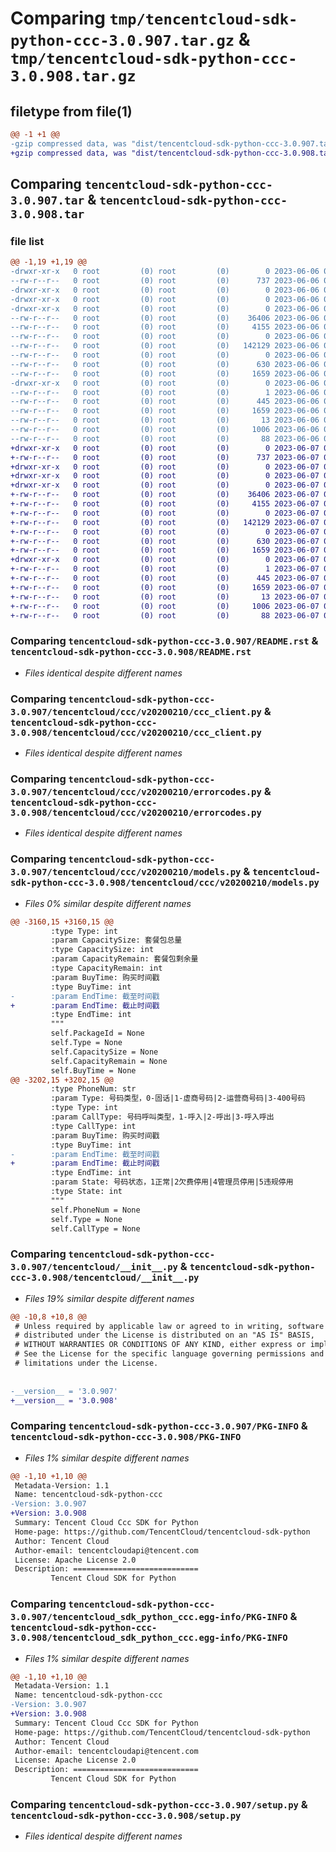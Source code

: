 # Comparing `tmp/tencentcloud-sdk-python-ccc-3.0.907.tar.gz` & `tmp/tencentcloud-sdk-python-ccc-3.0.908.tar.gz`

## filetype from file(1)

```diff
@@ -1 +1 @@
-gzip compressed data, was "dist/tencentcloud-sdk-python-ccc-3.0.907.tar", last modified: Tue Jun  6 02:20:56 2023, max compression
+gzip compressed data, was "dist/tencentcloud-sdk-python-ccc-3.0.908.tar", last modified: Wed Jun  7 00:18:48 2023, max compression
```

## Comparing `tencentcloud-sdk-python-ccc-3.0.907.tar` & `tencentcloud-sdk-python-ccc-3.0.908.tar`

### file list

```diff
@@ -1,19 +1,19 @@
-drwxr-xr-x   0 root         (0) root         (0)        0 2023-06-06 02:20:56.000000 tencentcloud-sdk-python-ccc-3.0.907/
--rw-r--r--   0 root         (0) root         (0)      737 2023-06-06 02:20:56.000000 tencentcloud-sdk-python-ccc-3.0.907/README.rst
-drwxr-xr-x   0 root         (0) root         (0)        0 2023-06-06 02:20:56.000000 tencentcloud-sdk-python-ccc-3.0.907/tencentcloud/
-drwxr-xr-x   0 root         (0) root         (0)        0 2023-06-06 02:20:56.000000 tencentcloud-sdk-python-ccc-3.0.907/tencentcloud/ccc/
-drwxr-xr-x   0 root         (0) root         (0)        0 2023-06-06 02:20:56.000000 tencentcloud-sdk-python-ccc-3.0.907/tencentcloud/ccc/v20200210/
--rw-r--r--   0 root         (0) root         (0)    36406 2023-06-06 02:20:56.000000 tencentcloud-sdk-python-ccc-3.0.907/tencentcloud/ccc/v20200210/ccc_client.py
--rw-r--r--   0 root         (0) root         (0)     4155 2023-06-06 02:20:56.000000 tencentcloud-sdk-python-ccc-3.0.907/tencentcloud/ccc/v20200210/errorcodes.py
--rw-r--r--   0 root         (0) root         (0)        0 2023-06-06 02:20:56.000000 tencentcloud-sdk-python-ccc-3.0.907/tencentcloud/ccc/v20200210/__init__.py
--rw-r--r--   0 root         (0) root         (0)   142129 2023-06-06 02:20:56.000000 tencentcloud-sdk-python-ccc-3.0.907/tencentcloud/ccc/v20200210/models.py
--rw-r--r--   0 root         (0) root         (0)        0 2023-06-06 02:20:56.000000 tencentcloud-sdk-python-ccc-3.0.907/tencentcloud/ccc/__init__.py
--rw-r--r--   0 root         (0) root         (0)      630 2023-06-06 02:20:56.000000 tencentcloud-sdk-python-ccc-3.0.907/tencentcloud/__init__.py
--rw-r--r--   0 root         (0) root         (0)     1659 2023-06-06 02:20:56.000000 tencentcloud-sdk-python-ccc-3.0.907/PKG-INFO
-drwxr-xr-x   0 root         (0) root         (0)        0 2023-06-06 02:20:56.000000 tencentcloud-sdk-python-ccc-3.0.907/tencentcloud_sdk_python_ccc.egg-info/
--rw-r--r--   0 root         (0) root         (0)        1 2023-06-06 02:20:56.000000 tencentcloud-sdk-python-ccc-3.0.907/tencentcloud_sdk_python_ccc.egg-info/dependency_links.txt
--rw-r--r--   0 root         (0) root         (0)      445 2023-06-06 02:20:56.000000 tencentcloud-sdk-python-ccc-3.0.907/tencentcloud_sdk_python_ccc.egg-info/SOURCES.txt
--rw-r--r--   0 root         (0) root         (0)     1659 2023-06-06 02:20:56.000000 tencentcloud-sdk-python-ccc-3.0.907/tencentcloud_sdk_python_ccc.egg-info/PKG-INFO
--rw-r--r--   0 root         (0) root         (0)       13 2023-06-06 02:20:56.000000 tencentcloud-sdk-python-ccc-3.0.907/tencentcloud_sdk_python_ccc.egg-info/top_level.txt
--rw-r--r--   0 root         (0) root         (0)     1006 2023-06-06 02:20:56.000000 tencentcloud-sdk-python-ccc-3.0.907/setup.py
--rw-r--r--   0 root         (0) root         (0)       88 2023-06-06 02:20:56.000000 tencentcloud-sdk-python-ccc-3.0.907/setup.cfg
+drwxr-xr-x   0 root         (0) root         (0)        0 2023-06-07 00:18:48.000000 tencentcloud-sdk-python-ccc-3.0.908/
+-rw-r--r--   0 root         (0) root         (0)      737 2023-06-07 00:18:48.000000 tencentcloud-sdk-python-ccc-3.0.908/README.rst
+drwxr-xr-x   0 root         (0) root         (0)        0 2023-06-07 00:18:48.000000 tencentcloud-sdk-python-ccc-3.0.908/tencentcloud/
+drwxr-xr-x   0 root         (0) root         (0)        0 2023-06-07 00:18:48.000000 tencentcloud-sdk-python-ccc-3.0.908/tencentcloud/ccc/
+drwxr-xr-x   0 root         (0) root         (0)        0 2023-06-07 00:18:48.000000 tencentcloud-sdk-python-ccc-3.0.908/tencentcloud/ccc/v20200210/
+-rw-r--r--   0 root         (0) root         (0)    36406 2023-06-07 00:18:48.000000 tencentcloud-sdk-python-ccc-3.0.908/tencentcloud/ccc/v20200210/ccc_client.py
+-rw-r--r--   0 root         (0) root         (0)     4155 2023-06-07 00:18:48.000000 tencentcloud-sdk-python-ccc-3.0.908/tencentcloud/ccc/v20200210/errorcodes.py
+-rw-r--r--   0 root         (0) root         (0)        0 2023-06-07 00:18:48.000000 tencentcloud-sdk-python-ccc-3.0.908/tencentcloud/ccc/v20200210/__init__.py
+-rw-r--r--   0 root         (0) root         (0)   142129 2023-06-07 00:18:48.000000 tencentcloud-sdk-python-ccc-3.0.908/tencentcloud/ccc/v20200210/models.py
+-rw-r--r--   0 root         (0) root         (0)        0 2023-06-07 00:18:48.000000 tencentcloud-sdk-python-ccc-3.0.908/tencentcloud/ccc/__init__.py
+-rw-r--r--   0 root         (0) root         (0)      630 2023-06-07 00:18:48.000000 tencentcloud-sdk-python-ccc-3.0.908/tencentcloud/__init__.py
+-rw-r--r--   0 root         (0) root         (0)     1659 2023-06-07 00:18:48.000000 tencentcloud-sdk-python-ccc-3.0.908/PKG-INFO
+drwxr-xr-x   0 root         (0) root         (0)        0 2023-06-07 00:18:48.000000 tencentcloud-sdk-python-ccc-3.0.908/tencentcloud_sdk_python_ccc.egg-info/
+-rw-r--r--   0 root         (0) root         (0)        1 2023-06-07 00:18:48.000000 tencentcloud-sdk-python-ccc-3.0.908/tencentcloud_sdk_python_ccc.egg-info/dependency_links.txt
+-rw-r--r--   0 root         (0) root         (0)      445 2023-06-07 00:18:48.000000 tencentcloud-sdk-python-ccc-3.0.908/tencentcloud_sdk_python_ccc.egg-info/SOURCES.txt
+-rw-r--r--   0 root         (0) root         (0)     1659 2023-06-07 00:18:48.000000 tencentcloud-sdk-python-ccc-3.0.908/tencentcloud_sdk_python_ccc.egg-info/PKG-INFO
+-rw-r--r--   0 root         (0) root         (0)       13 2023-06-07 00:18:48.000000 tencentcloud-sdk-python-ccc-3.0.908/tencentcloud_sdk_python_ccc.egg-info/top_level.txt
+-rw-r--r--   0 root         (0) root         (0)     1006 2023-06-07 00:18:48.000000 tencentcloud-sdk-python-ccc-3.0.908/setup.py
+-rw-r--r--   0 root         (0) root         (0)       88 2023-06-07 00:18:48.000000 tencentcloud-sdk-python-ccc-3.0.908/setup.cfg
```

### Comparing `tencentcloud-sdk-python-ccc-3.0.907/README.rst` & `tencentcloud-sdk-python-ccc-3.0.908/README.rst`

 * *Files identical despite different names*

### Comparing `tencentcloud-sdk-python-ccc-3.0.907/tencentcloud/ccc/v20200210/ccc_client.py` & `tencentcloud-sdk-python-ccc-3.0.908/tencentcloud/ccc/v20200210/ccc_client.py`

 * *Files identical despite different names*

### Comparing `tencentcloud-sdk-python-ccc-3.0.907/tencentcloud/ccc/v20200210/errorcodes.py` & `tencentcloud-sdk-python-ccc-3.0.908/tencentcloud/ccc/v20200210/errorcodes.py`

 * *Files identical despite different names*

### Comparing `tencentcloud-sdk-python-ccc-3.0.907/tencentcloud/ccc/v20200210/models.py` & `tencentcloud-sdk-python-ccc-3.0.908/tencentcloud/ccc/v20200210/models.py`

 * *Files 0% similar despite different names*

```diff
@@ -3160,15 +3160,15 @@
         :type Type: int
         :param CapacitySize: 套餐包总量
         :type CapacitySize: int
         :param CapacityRemain: 套餐包剩余量
         :type CapacityRemain: int
         :param BuyTime: 购买时间戳
         :type BuyTime: int
-        :param EndTime: 截至时间戳
+        :param EndTime: 截止时间戳
         :type EndTime: int
         """
         self.PackageId = None
         self.Type = None
         self.CapacitySize = None
         self.CapacityRemain = None
         self.BuyTime = None
@@ -3202,15 +3202,15 @@
         :type PhoneNum: str
         :param Type: 号码类型，0-固话|1-虚商号码|2-运营商号码|3-400号码
         :type Type: int
         :param CallType: 号码呼叫类型，1-呼入|2-呼出|3-呼入呼出
         :type CallType: int
         :param BuyTime: 购买时间戳
         :type BuyTime: int
-        :param EndTime: 截至时间戳
+        :param EndTime: 截止时间戳
         :type EndTime: int
         :param State: 号码状态，1正常|2欠费停用|4管理员停用|5违规停用
         :type State: int
         """
         self.PhoneNum = None
         self.Type = None
         self.CallType = None
```

### Comparing `tencentcloud-sdk-python-ccc-3.0.907/tencentcloud/__init__.py` & `tencentcloud-sdk-python-ccc-3.0.908/tencentcloud/__init__.py`

 * *Files 19% similar despite different names*

```diff
@@ -10,8 +10,8 @@
 # Unless required by applicable law or agreed to in writing, software
 # distributed under the License is distributed on an "AS IS" BASIS,
 # WITHOUT WARRANTIES OR CONDITIONS OF ANY KIND, either express or implied.
 # See the License for the specific language governing permissions and
 # limitations under the License.
 
 
-__version__ = '3.0.907'
+__version__ = '3.0.908'
```

### Comparing `tencentcloud-sdk-python-ccc-3.0.907/PKG-INFO` & `tencentcloud-sdk-python-ccc-3.0.908/PKG-INFO`

 * *Files 1% similar despite different names*

```diff
@@ -1,10 +1,10 @@
 Metadata-Version: 1.1
 Name: tencentcloud-sdk-python-ccc
-Version: 3.0.907
+Version: 3.0.908
 Summary: Tencent Cloud Ccc SDK for Python
 Home-page: https://github.com/TencentCloud/tencentcloud-sdk-python
 Author: Tencent Cloud
 Author-email: tencentcloudapi@tencent.com
 License: Apache License 2.0
 Description: ============================
         Tencent Cloud SDK for Python
```

### Comparing `tencentcloud-sdk-python-ccc-3.0.907/tencentcloud_sdk_python_ccc.egg-info/PKG-INFO` & `tencentcloud-sdk-python-ccc-3.0.908/tencentcloud_sdk_python_ccc.egg-info/PKG-INFO`

 * *Files 1% similar despite different names*

```diff
@@ -1,10 +1,10 @@
 Metadata-Version: 1.1
 Name: tencentcloud-sdk-python-ccc
-Version: 3.0.907
+Version: 3.0.908
 Summary: Tencent Cloud Ccc SDK for Python
 Home-page: https://github.com/TencentCloud/tencentcloud-sdk-python
 Author: Tencent Cloud
 Author-email: tencentcloudapi@tencent.com
 License: Apache License 2.0
 Description: ============================
         Tencent Cloud SDK for Python
```

### Comparing `tencentcloud-sdk-python-ccc-3.0.907/setup.py` & `tencentcloud-sdk-python-ccc-3.0.908/setup.py`

 * *Files identical despite different names*

